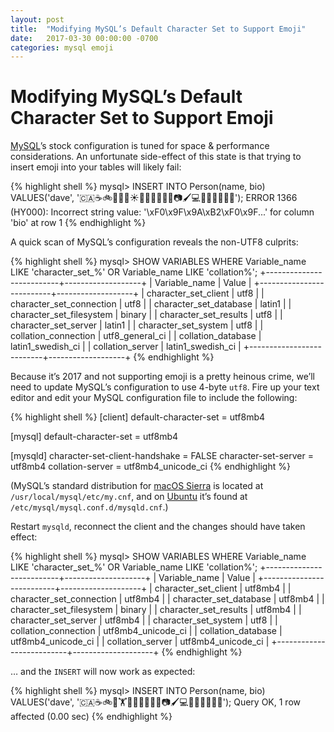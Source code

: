 ```yaml
---
layout: post
title:  "Modifying MySQL’s Default Character Set to Support Emoji"
date:   2017-03-30 00:00:00 -0700
categories: mysql emoji
---
```




# Modifying MySQL’s Default Character Set to Support Emoji

[MySQL](https://www.mysql.com)’s stock configuration is tuned for space & performance considerations. An unfortunate side-effect of this state is that trying to insert emoji into your tables will likely fail:

{% highlight shell %}
mysql> INSERT INTO Person(name, bio) VALUES('dave', '🇨🇦☕️🚲🏁🏋🏻☀️🍗🍖🍔🌮🌯🍣📷🖌💻📖🍺🍷😴😴😴');
ERROR 1366 (HY000): Incorrect string value: '\xF0\x9F\x9A\xB2\xF0\x9F...' for column 'bio' at row 1
{% endhighlight %}

A quick scan of MySQL’s configuration reveals the non-UTF8 culprits:

{% highlight shell %}
mysql> SHOW VARIABLES WHERE Variable_name LIKE 'character\_set\_%' OR Variable_name LIKE 'collation%';
+--------------------------+-------------------+
| Variable_name            | Value             |
+--------------------------+-------------------+
| character_set_client     | utf8              |
| character_set_connection | utf8              |
| character_set_database   | latin1            |
| character_set_filesystem | binary            |
| character_set_results    | utf8              |
| character_set_server     | latin1            |
| character_set_system     | utf8              |
| collation_connection     | utf8_general_ci   |
| collation_database       | latin1_swedish_ci |
| collation_server         | latin1_swedish_ci |
+--------------------------+-------------------+
{% endhighlight %}

Because it’s 2017 and not supporting emoji is a pretty heinous crime, we’ll need to update MySQL’s configuration to use 4-byte `utf8`. Fire up your text editor and edit your MySQL configuration file to include the following:

{% highlight shell %}
[client]
default-character-set = utf8mb4

[mysql]
default-character-set = utf8mb4

[mysqld]
character-set-client-handshake = FALSE
character-set-server = utf8mb4
collation-server = utf8mb4_unicode_ci
{% endhighlight %}

(MySQL’s standard distribution for [macOS Sierra](http://www.apple.com/macos/sierra/) is located at `/usr/local/mysql/etc/my.cnf`, and on [Ubuntu](https://www.ubuntu.com) it’s found at `/etc/mysql/mysql.conf.d/mysqld.cnf`.)

Restart `mysqld`, reconnect the client and the changes should have taken effect:

{% highlight shell  %}
mysql> SHOW VARIABLES WHERE Variable_name LIKE 'character\_set\_%' OR Variable_name LIKE 'collation%';
+--------------------------+--------------------+
| Variable_name            | Value              |
+--------------------------+--------------------+
| character_set_client     | utf8mb4            |
| character_set_connection | utf8mb4            |
| character_set_database   | utf8mb4            |
| character_set_filesystem | binary             |
| character_set_results    | utf8mb4            |
| character_set_server     | utf8mb4            |
| character_set_system     | utf8               |
| collation_connection     | utf8mb4_unicode_ci |
| collation_database       | utf8mb4_unicode_ci |
| collation_server         | utf8mb4_unicode_ci |
+--------------------------+--------------------+
{% endhighlight %}

… and the `INSERT` will now work as expected:

{% highlight shell %}
mysql> INSERT INTO Person(name, bio) VALUES('dave', '🇨🇦☕️🚲🏁🏋🍗🍖🍔🌮🌯🍣📷🖌💻📖🍺🍷😴😴😴');
Query OK, 1 row affected (0.00 sec)
{% endhighlight %}
